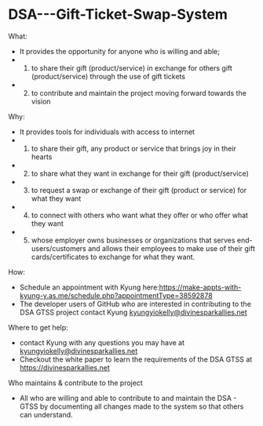 # DSA---Gift-Ticket-Swap-System
What:
- It provides the opportunity for anyone who is willing and able;
- 1) to share their gift (product/service) in exchange for others gift (product/service) through the use of gift tickets
- 2) to contribute and maintain the project moving forward towards the vision

Why:
- It provides tools for individuals with access to internet
- 1) to share their gift, any product or service that brings joy in their hearts 
- 2) to share what they want in exchange for their gift (product/service)
- 3) to request a swap or exchange of their gift (product or service) for what they want 
- 4) to connect with others who want what they offer or who offer what they want
- 5) whose employer owns businesses or organizations that serves end-users/customers and allows their employees to make use of their gift cards/certificates to exchange for what they want.

How:
- Schedule an appointment with Kyung here:https://make-appts-with-kyung-y.as.me/schedule.php?appointmentType=38592878
- The developer users of GitHub who are interested in contributing to the DSA GTSS project contact Kyung kyungyiokelly@divinesparkallies.net

Where to get help:
- contact Kyung with any questions you may have at kyungyiokelly@divinesparkallies.net
- Checkout the white paper to learn the requirements of the DSA GTSS at https://divinesparkallies.net

Who maintains & contribute to the project

- All who are willing and able to contribute to and maintain the DSA - GTSS by documenting all changes made to the system so that others can understand.
